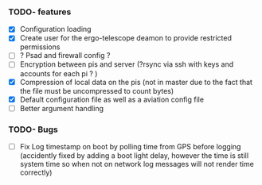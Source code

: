 ### TODO- features
- [x] Configuration loading
- [x] Create user for the ergo-telescope deamon to provide restricted permissions 
- [ ] ? Psad and firewall config ? 
- [ ] Encryption between pis and server (?rsync via ssh with keys and accounts for each pi ? ) 
- [x] Compression of local data on the pis (not in master due to the fact that the file must be uncompressed to count bytes)
- [x] Default configuration file as well as a aviation config file 
- [ ] Better argument handling 

### TODO- Bugs
- [ ] Fix Log timestamp on boot by polling time from GPS before logging (accidently fixed by adding a boot light delay, however the time is still system time so when not on network log messages will not render time correctly)
